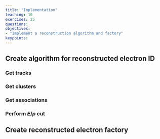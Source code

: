 ```yaml
---
title: "Implementation"
teaching: 10
exercises: 25
questions:
objectives:
- "Implement a reconstruction algorithm and factory"
keypoints:
---
```


## Create algorithm for reconstructed electron ID

### Get tracks

### Get clusters

### Get associations

### Perform $E/p$ cut

## Create reconstructed electron factory

